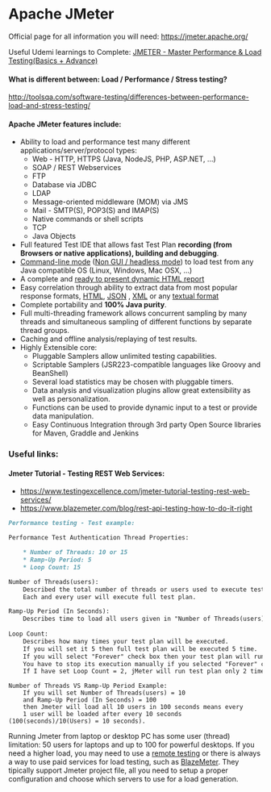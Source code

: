 # Apache JMeter

Official page for all information you will need: https://jmeter.apache.org/

Useful Udemi learnings to Complete: [JMETER - Master Performance & Load Testing(Basics + Advance)](https://ibm-learning.udemy.com/jmeter-tutorial/?src=sac&kw=jmeter)

#### What is different between: Load / Performance / Stress testing?
http://toolsqa.com/software-testing/differences-between-performance-load-and-stress-testing/

#### Apache JMeter features include:
* Ability to load and performance test many different applications/server/protocol types: 
    * Web - HTTP, HTTPS (Java, NodeJS, PHP, ASP.NET, …)
    * SOAP / REST Webservices
    * FTP
    * Database via JDBC
    * LDAP
    * Message-oriented middleware (MOM) via JMS
    * Mail - SMTP(S), POP3(S) and IMAP(S)
    * Native commands or shell scripts
    * TCP
    * Java Objects
* Full featured Test IDE that allows fast Test Plan **recording (from Browsers or native applications), building and debugging**.
* [Command-line mode](https://jmeter.apache.org/usermanual/get-started.html#non_gui) ([Non GUI / headless mode](https://jmeter.apache.org/usermanual/get-started.html#non_gui)) to load test from any Java compatible OS (Linux, Windows, Mac OSX, …)
* A complete and [ready to present dynamic HTML report](https://jmeter.apache.org/usermanual/generating-dashboard.html)
* Easy correlation through ability to extract data from most popular response formats, [HTML](https://jmeter.apache.org/usermanual/component_reference.html#CSS/JQuery_Extractor), [JSON](https://jmeter.apache.org/usermanual/component_reference.html#JSON_Extractor) , [XML](https://jmeter.apache.org/usermanual/component_reference.html#XPath_Extractor) or any [textual format](https://jmeter.apache.org/usermanual/component_reference.html#Regular_Expression_Extractor)
* Complete portability and **100% Java purity**.
* Full multi-threading framework allows concurrent sampling by many threads and simultaneous sampling of different functions by separate thread groups.
* Caching and offline analysis/replaying of test results.
* Highly Extensible core: 
    * Pluggable Samplers allow unlimited testing capabilities.
    * Scriptable Samplers (JSR223-compatible languages like Groovy and BeanShell)
    * Several load statistics may be chosen with pluggable timers.
    * Data analysis and visualization plugins allow great extensibility as well as personalization.
    * Functions can be used to provide dynamic input to a test or provide data manipulation.
    * Easy Continuous Integration through 3rd party Open Source libraries for Maven, Graddle and Jenkins



### Useful links:
#### Jmeter Tutorial - Testing REST Web Services:
* https://www.testingexcellence.com/jmeter-tutorial-testing-rest-web-services/
* https://www.blazemeter.com/blog/rest-api-testing-how-to-do-it-right

```markdown
Performance testing - Test example:

Performance Test Authentication Thread Properties:

    * Number of Threads: 10 or 15
    * Ramp-Up Period: 5
    * Loop Count: 15

Number of Threads(users):
    Described the total number of threads or users used to execute test plan.
    Each and every user will execute full test plan.

Ramp-Up Period (In Seconds):
    Describes time to load all users given in "Number of Threads(users)" Property.
    
Loop Count:
    Describes how many times your test plan will be executed.
    If you will set it 5 then full test plan will be executed 5 time.
    If you will select "Forever" check box then your test plan will run your test plan forever time.
    You have to stop its execution manually if you selected "Forever" check box.
    If I have set Loop Count = 2, jMeter will run test plan only 2 times.
```
```
Number of Threads VS Ramp-Up Period Example:
    If you will set Number of Threads(users) = 10
    and Ramp-Up Period (In Seconds) = 100
    then Jmeter will load all 10 users in 100 seconds means every
    1 user will be loaded after every 10 seconds (100(seconds)/10(Users) = 10 seconds).
```

Running Jmeter from laptop or desktop PC has some user (thread) limitation: 50 users for laptops and up to 100 for powerful desktops. If you need a higher load, you may need to use a [remote testing](http://jmeter.apache.org/usermanual/remote-test.html) or there is always a way to use paid services for load testing, such as [BlazeMeter](https://www.blazemeter.com/). They tipically support Jmeter project file, all you need to setup a proper configuration and choose which servers to use for a load generation.